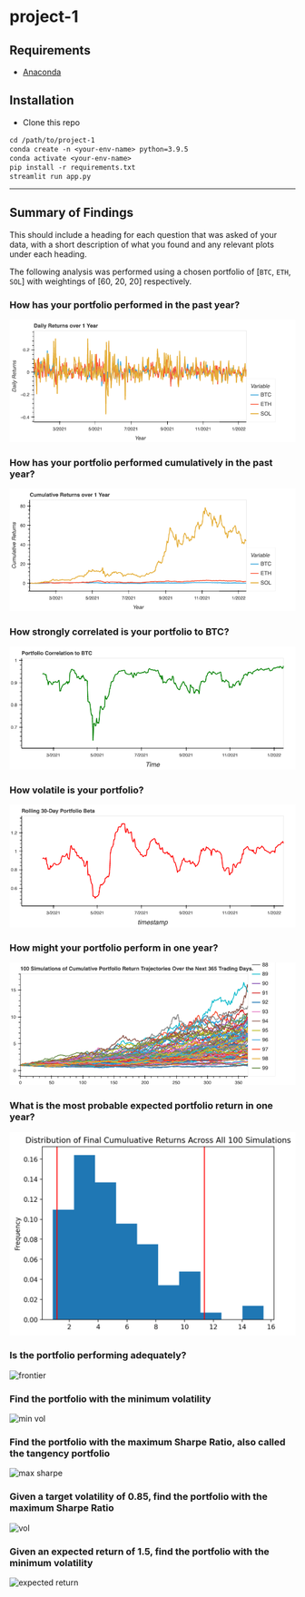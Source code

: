 # project-1

## Requirements
- [Anaconda](https://www.anaconda.com/products/individual)

## Installation
- Clone this repo
```
cd /path/to/project-1
conda create -n <your-env-name> python=3.9.5
conda activate <your-env-name>
pip install -r requirements.txt
streamlit run app.py
```

---

## Summary of Findings

This should include a heading for each question that was asked of your data, with a short description of what you found and any relevant plots under each heading.

The following analysis was performed using a chosen portfolio of [`BTC`, `ETH`, `SOL`] with weightings of [60, 20, 20] respectively.

### How has your portfolio performed in the past year?

![daily returns](images/daily_returns_plt.png)

### How has your portfolio performed cumulatively in the past year?

![cum_returns plot](images/cum_returns_plt.png)

### How strongly correlated is your portfolio to BTC?

![corr plot](images/corr_plt.png)

### How volatile is your portfolio?

![beta plot](images/bet_plt.png)

### How might your portfolio perform in one year?

![montecarlo](images/monte_carlo.png)

### What is the most probable expected portfolio return in one year?

![dis monte carlo](images/dis_monte_carlo.png)

### Is the portfolio performing adequately?

![frontier](https://github.com/vincent-l-j/project-1/blob/main/images/efficient_frontier.png)

### Find the portfolio with the minimum volatility

![min vol](https://github.com/vincent-l-j/project-1/blob/main/images/min_vol_weight.png)

### Find the portfolio with the maximum Sharpe Ratio, also called the tangency portfolio

![max sharpe](https://github.com/vincent-l-j/project-1/blob/main/images/max_sharp_weight.png)

### Given a target volatility of 0.85, find the portfolio with the maximum Sharpe Ratio

![vol](https://github.com/vincent-l-j/project-1/blob/main/images/efficient_volatility_0.85.png)

### Given an expected return of 1.5, find the portfolio with the minimum volatility

![expected return](https://github.com/vincent-l-j/project-1/blob/main/images/efficient_expected_return_1.5.png)
